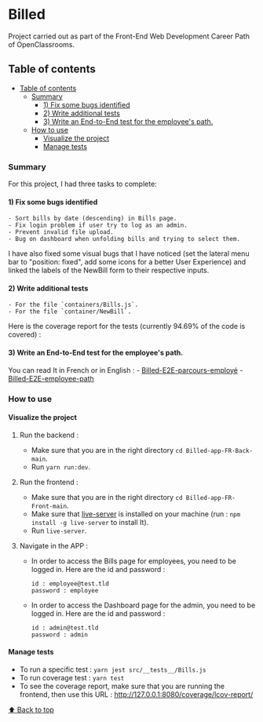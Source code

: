 # Billed

Project carried out as part of the Front-End Web Development Career Path of OpenClassrooms.

## Table of contents
- [Table of contents](#table-of-contents)
  - [Summary](#summary)
    - [1) Fix some bugs identified](#1-fix-some-bugs-identified)
    - [2) Write additional tests](#2-write-additional-tests)
    - [3) Write an End-to-End test for the employee's path.](#3-write-an-end-to-end-test-for-the-employees-path)
  - [How to use](#how-to-use)
    - [Visualize the project](#visualize-the-project)
    - [Manage tests](#manage-tests)


### Summary
For this project, I had three tasks to complete:
#### 1) Fix some bugs identified
    - Sort bills by date (descending) in Bills page.
    - Fix login problem if user try to log as an admin.
    - Prevent invalid file upload.
    - Bug on dashboard when unfolding bills and trying to select them.

I have also fixed some visual bugs that I have noticed (set the lateral menu bar to "position: fixed", add some icons for a better User Experience) and linked the labels of the NewBill form to their respective inputs.

#### 2) Write additional tests
    - For the file `containers/Bills.js`.
    - For the file `container/NewBill`.

Here is the coverage report for the tests (currently 94.69% of the code is covered) :

#### 3) Write an End-to-End test for the employee's path.

You can read It in French or in English :
    - [Billed-E2E-parcours-employé]()
    - [Billed-E2E-employee-path]()

### How to use

#### Visualize the project

1) Run the backend :
    - Make sure that you are in the right directory `cd Billed-app-FR-Back-main`.
    - Run `yarn run:dev`.

2) Run the frontend :
    - Make sure that you are in the right directory `cd Billed-app-FR-Front-main`.
    - Make sure that [live-server](https://www.npmjs.com/package/live-server) is installed on your machine (run : `npm install -g live-server` to install It).
    - Run `live-server`.

3) Navigate in the APP :
    - In order to access the Bills page for employees, you need to be logged in. Here are the id and password :
        ```
        id : employee@test.tld
        password : employee
        ```

    - In order to access the Dashboard page for the admin, you need to be logged in. Here are the id and password :
        ```
        id : admin@test.tld
        password : admin
        ```

#### Manage tests

- To run a specific test : `yarn jest src/__tests__/Bills.js`
- To run coverage test : `yarn test`
- To see the coverage report, make sure that you are running the frontend, then use this URL : http://127.0.0.1:8080/coverage/lcov-report/

[⬆ Back to top](#billed)